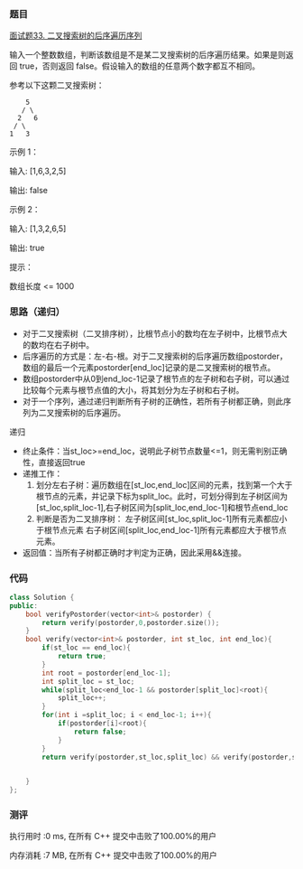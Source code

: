 ### 题目
[面试题33. 二叉搜索树的后序遍历序列](https://leetcode-cn.com/problems/er-cha-sou-suo-shu-de-hou-xu-bian-li-xu-lie-lcof/)

输入一个整数数组，判断该数组是不是某二叉搜索树的后序遍历结果。如果是则返回 true，否则返回 false。假设输入的数组的任意两个数字都互不相同。


参考以下这颗二叉搜索树：

        5
       / \    
      2   6   
     / \
    1   3
 
示例 1：

输入: [1,6,3,2,5]

输出: false

示例 2：

输入: [1,3,2,6,5]

输出: true
 

提示：

数组长度 <= 1000

### 思路（递归）
- 对于二叉搜索树（二叉排序树），比根节点小的数均在左子树中，比根节点大的数均在右子树中。
- 后序遍历的方式是：左-右-根。对于二叉搜索树的后序遍历数组postorder，数组的最后一个元素postorder[end_loc]记录的是二叉搜索树的根节点。
- 数组postorder中从0到end_loc-1记录了根节点的左子树和右子树，可以通过比较每个元素与根节点值的大小，将其划分为左子树和右子树。
- 对于一个序列，通过递归判断所有子树的正确性，若所有子树都正确，则此序列为二叉搜索树的后序遍历。

递归
- 终止条件：当st_loc>=end_loc，说明此子树节点数量<=1，则无需判别正确性，直接返回true
- 递推工作：
    1. 划分左右子树：遍历数组在[st_loc,end_loc]区间的元素，找到第一个大于根节点的元素，并记录下标为split_loc。此时，可划分得到左子树区间为[st_loc,split_loc-1],右子树区间为[split_loc,end_loc-1]和根节点end_loc
    2. 判断是否为二叉排序树：
    左子树区间[st_loc,split_loc-1]所有元素都应小于根节点元素
    右子树区间[split_loc,end_loc-1]所有元素都应大于根节点元素。
- 返回值：当所有子树都正确时才判定为正确，因此采用&&连接。

### 代码
```cpp
class Solution {
public:
    bool verifyPostorder(vector<int>& postorder) {
        return verify(postorder,0,postorder.size());
    }
    bool verify(vector<int>& postorder, int st_loc, int end_loc){
        if(st_loc == end_loc){
            return true;
        }
        int root = postorder[end_loc-1];
        int split_loc = st_loc;
        while(split_loc<end_loc-1 && postorder[split_loc]<root){
            split_loc++;
        }
        for(int i =split_loc; i < end_loc-1; i++){
            if(postorder[i]<root){
                return false;
            }
        }
        return verify(postorder,st_loc,split_loc) && verify(postorder,split_loc,end_loc-1);
        

    }
};
```

### 测评
执行用时 :0 ms, 在所有 C++ 提交中击败了100.00%的用户

内存消耗 :7 MB, 在所有 C++ 提交中击败了100.00%的用户
